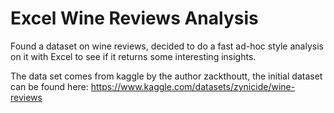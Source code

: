# Excel Wine Reviews Analysis
Found a dataset on wine reviews, decided to do a fast ad-hoc style analysis on it with Excel to see if it returns some interesting insights.

The data set comes from kaggle by the author zackthoutt, the initial dataset can be found here: https://www.kaggle.com/datasets/zynicide/wine-reviews
